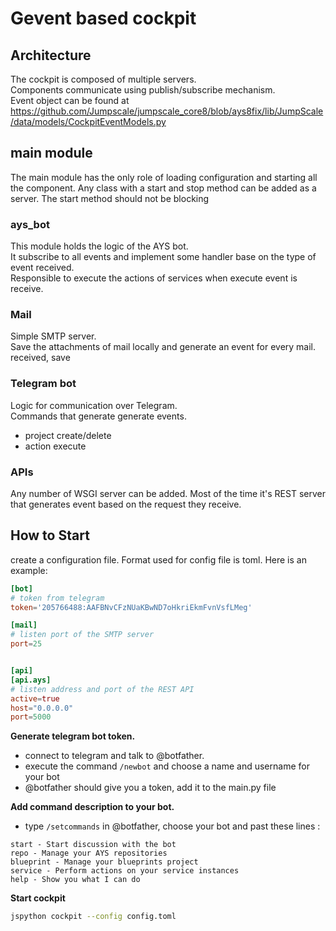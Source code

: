 # Gevent based cockpit

## Architecture
The cockpit is composed of multiple servers.  
Components communicate using publish/subscribe mechanism.  
Event object can be found at https://github.com/Jumpscale/jumpscale_core8/blob/ays8fix/lib/JumpScale/data/models/CockpitEventModels.py

## main module
The main module has the only role of loading configuration and starting all the component.
Any class with a start and stop method can be added as a server. The start method should not be blocking

### ays_bot
This module holds the logic of the AYS bot.  
It subscribe to all events and implement some handler base on the type of event received.  
Responsible to execute the actions of services when execute event is receive.

### Mail
Simple SMTP server.  
Save the attachments of mail locally and generate an event for every mail. received, save

### Telegram bot
Logic for communication over Telegram.  
Commands that generate generate events.
- project create/delete
- action execute

### APIs
Any number of WSGI server can be added. Most of the time it's REST server that generates event based on the request they receive.

## How to Start
create a configuration file. Format used for config file is toml. Here is an example:
```toml
[bot]
# token from telegram
token='205766488:AAFBNvCFzNUaKBwND7oHkriEkmFvnVsfLMeg'

[mail]
# listen port of the SMTP server
port=25


[api]
[api.ays]
# listen address and port of the REST API
active=true
host="0.0.0.0"
port=5000
```

**Generate telegram bot token.**
- connect to telegram and talk to @botfather.
- execute the command `/newbot` and choose a name and username for your bot
- @botfather should give you a token, add it to the main.py file


**Add command description to your bot.**
- type `/setcommands` in @botfather, choose your bot and past these lines :

```
start - Start discussion with the bot
repo - Manage your AYS repositories
blueprint - Manage your blueprints project
service - Perform actions on your service instances
help - Show you what I can do
```

**Start cockpit**
```bash
jspython cockpit --config config.toml
```

